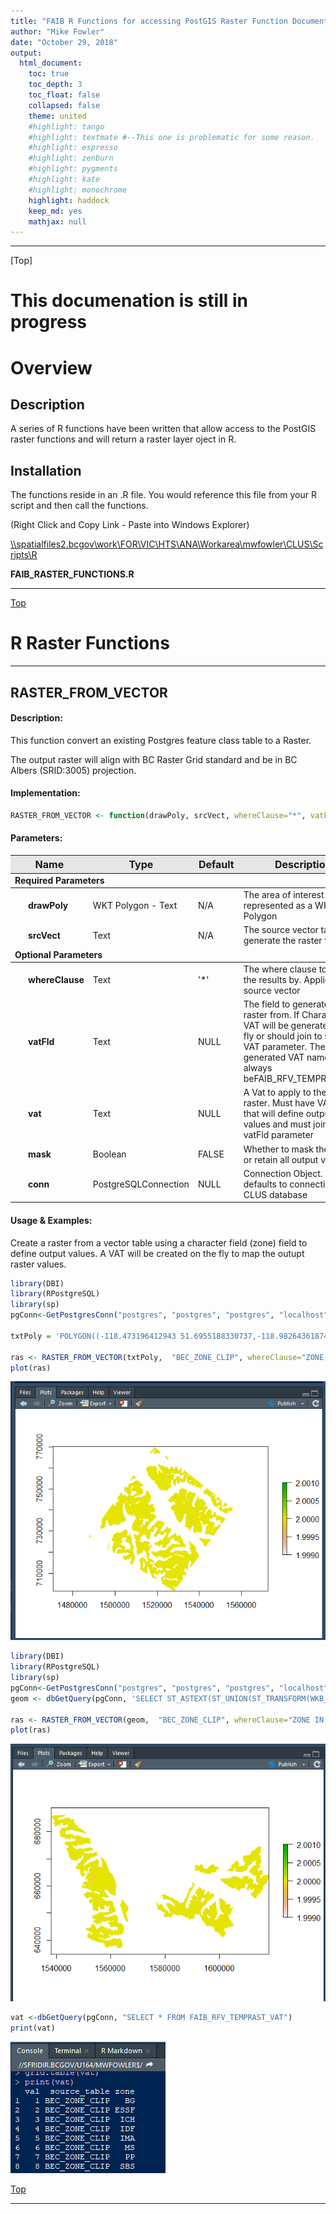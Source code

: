 ```yaml
---
title: "FAIB R Functions for accessing PostGIS Raster Function Documentation"
author: "Mike Fowler"
date: "October 29, 2018"
output:
  html_document:
    toc: true
    toc_depth: 3
    toc_float: false
    collapsed: false
    theme: united
    #highlight: tango
    #highlight: textmate #--This one is problematic for some reason. 
    #highlight: espresso
    #highlight: zenburn
    #highlight: pygments
    #highlight: kate
    #highlight: monochrome
    highlight: haddock
    keep_md: yes
    mathjax: null
---
```

******

[Top]  
<!-- -------------------------------------------------------------------------------------------------------------------------------- -->
<!-- -------------------------------------------------------------------------------------------------------------------------------- -->  

# This documenation is still in progress    

# Overview

## Description
A series of R functions have been written that allow access to the PostGIS raster functions and will return a raster layer oject in R. 

## Installation

The functions reside in an .R file.  You would reference this file from your R script and then call the functions.

(Right Click and Copy Link - Paste into Windows Explorer)  

<a href="file:\\spatialfiles2.bcgov\work\FOR\VIC\HTS\ANA\Workarea\mwfowler\CLUS\Scripts\R">\\\\spatialfiles2.bcgov\\work\\FOR\\VIC\\HTS\\ANA\\Workarea\\mwfowler\\CLUS\\Scripts\\R</a>     

<strong>FAIB_RASTER_FUNCTIONS.R</strong>

******  
[Top](#TOP)  

<!-- -------------------------------------------------------------------------------------------------------------------------------- -->
<!-- -------------------------------------------------------------------------------------------------------------------------------- -->
# R Raster Functions  
******  

## RASTER_FROM_VECTOR

#### Description:  
This function convert an existing Postgres feature class table to a Raster.  

The output raster will align with BC Raster Grid standard and be in BC Albers (SRID:3005) projection. 

#### Implementation:  

```r
RASTER_FROM_VECTOR <- function(drawPoly, srcVect, whereClause="*", vatFld=NULL, vat=NULL, mask=FALSE, conn=NULL)
```


#### Parameters:  

<table class="table table-striped table-bordered table-hover" style="font-size: 14px; margin-left: auto; margin-right: auto;">
 <thead>
  <tr>
   <th style="text-align:left;background-color: #e6e6e6;text-align: center;font-size: 16px;"> Name </th>
   <th style="text-align:left;background-color: #e6e6e6;text-align: center;font-size: 16px;"> Type </th>
   <th style="text-align:left;background-color: #e6e6e6;text-align: center;font-size: 16px;"> Default </th>
   <th style="text-align:left;background-color: #e6e6e6;text-align: center;font-size: 16px;"> Description </th>
  </tr>
 </thead>
<tbody>
  <tr grouplength="2"><td colspan="4" style="border-bottom: 1px solid;"><strong>Required Parameters</strong></td></tr>
<tr>
   <td style="text-align:left; padding-left: 2em;font-weight: bold;" indentlevel="1"> drawPoly </td>
   <td style="text-align:left;"> WKT Polygon - Text </td>
   <td style="text-align:left;"> N/A </td>
   <td style="text-align:left;"> The area of interest represented as a WKT Polygon </td>
  </tr>
  <tr>
   <td style="text-align:left; padding-left: 2em;font-weight: bold;" indentlevel="1"> srcVect </td>
   <td style="text-align:left;"> Text </td>
   <td style="text-align:left;"> N/A </td>
   <td style="text-align:left;"> The source vector table to generate the raster from </td>
  </tr>
  <tr grouplength="5"><td colspan="4" style="border-bottom: 1px solid;"><strong>Optional Parameters</strong></td></tr>
<tr>
   <td style="text-align:left; padding-left: 2em;font-weight: bold;" indentlevel="1"> whereClause </td>
   <td style="text-align:left;"> Text </td>
   <td style="text-align:left;"> '*' </td>
   <td style="text-align:left;"> The where clause to filter the results by.  Applies to source vector </td>
  </tr>
  <tr>
   <td style="text-align:left; padding-left: 2em;font-weight: bold;" indentlevel="1"> vatFld </td>
   <td style="text-align:left;"> Text </td>
   <td style="text-align:left;"> NULL </td>
   <td style="text-align:left;"> The field to generate the raster from.  If Character a VAT will be generated on the fly or should join to supplied VAT parameter.  The generated VAT name will always beFAIB_RFV_TEMPRAST_VAT </td>
  </tr>
  <tr>
   <td style="text-align:left; padding-left: 2em;font-weight: bold;" indentlevel="1"> vat </td>
   <td style="text-align:left;"> Text </td>
   <td style="text-align:left;"> NULL </td>
   <td style="text-align:left;"> A Vat to apply to the output raster.  Must have VAL field that will define output raster values and must join to vatFld parameter </td>
  </tr>
  <tr>
   <td style="text-align:left; padding-left: 2em;font-weight: bold;" indentlevel="1"> mask </td>
   <td style="text-align:left;"> Boolean </td>
   <td style="text-align:left;"> FALSE </td>
   <td style="text-align:left;"> Whether to mask the output or retain all output values </td>
  </tr>
  <tr>
   <td style="text-align:left; padding-left: 2em;font-weight: bold;" indentlevel="1"> conn </td>
   <td style="text-align:left;"> PostgreSQLConnection </td>
   <td style="text-align:left;"> NULL </td>
   <td style="text-align:left;"> Connection Object.  If null, it defaults to connecting to the CLUS database </td>
  </tr>
</tbody>
</table>

#### Usage & Examples:   

Create a raster from a vector table using a character field (zone) field to define output values.  A VAT will be created on the fly to map the outupt raster values. 
 


```r
library(DBI)
library(RPostgreSQL)  
library(sp) 
pgConn<-GetPostgresConn("postgres", "postgres", "postgres", "localhost")

txtPoly = 'POLYGON((-118.473196412943 51.6955188330737,-118.982643618749 51.3438924145354,-118.444851411751 51.0748582423647,-117.985076049477 51.3973510159727,-118.473196412943 51.6955188330737))'

ras <- RASTER_FROM_VECTOR(txtPoly,  "BEC_ZONE_CLIP", whereClause="ZONE IN (''ESSF'') ", vatFld='ZONE', mask=FALSE, conn=pgConn)
plot(ras)
```

![](Images/RASTER_FROM_VECTOR_1.PNG)  



```r
library(DBI)
library(RPostgreSQL)  
library(sp) 
pgConn<-GetPostgresConn("postgres", "postgres", "postgres", "localhost")
geom <- dbGetQuery(pgConn, 'SELECT ST_ASTEXT(ST_UNION(ST_TRANSFORM(WKB_GEOMETRY, 4326))) FROM TSA_CLIP WHERE TSA_NUMBER_INT = 45')

ras <- RASTER_FROM_VECTOR(geom,  "BEC_ZONE_CLIP", whereClause="ZONE IN (''ESSF'') ", vatFld='ZONE', mask=FALSE, conn=pgConn)
plot(ras)
```

![](Images/RASTER_FROM_VECTOR_2.PNG)  


```r
vat <-dbGetQuery(pgConn, "SELECT * FROM FAIB_RFV_TEMPRAST_VAT")
print(vat)
```

![](Images/RASTER_FROM_VECTOR_3.PNG)      


[Top](#TOP)    

******
<!-- -------------------------------------------------------------------------------------------------------------------------------- -->
<!-- -------------------------------------------------------------------------------------------------------------------------------- -->
